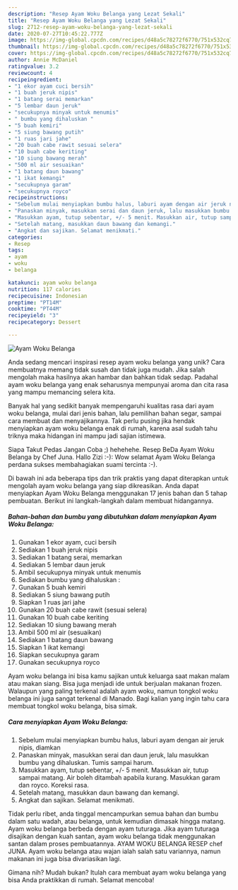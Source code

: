 ```yaml
---
description: "Resep Ayam Woku Belanga yang Lezat Sekali"
title: "Resep Ayam Woku Belanga yang Lezat Sekali"
slug: 2712-resep-ayam-woku-belanga-yang-lezat-sekali
date: 2020-07-27T10:45:22.777Z
image: https://img-global.cpcdn.com/recipes/d48a5c78272f6770/751x532cq70/ayam-woku-belanga-foto-resep-utama.jpg
thumbnail: https://img-global.cpcdn.com/recipes/d48a5c78272f6770/751x532cq70/ayam-woku-belanga-foto-resep-utama.jpg
cover: https://img-global.cpcdn.com/recipes/d48a5c78272f6770/751x532cq70/ayam-woku-belanga-foto-resep-utama.jpg
author: Annie McDaniel
ratingvalue: 3.2
reviewcount: 4
recipeingredient:
- "1 ekor ayam cuci bersih"
- "1 buah jeruk nipis"
- "1 batang serai memarkan"
- "5 lembar daun jeruk"
- "secukupnya minyak untuk menumis"
- " bumbu yang dihaluskan "
- "5 buah kemiri"
- "5 siung bawang putih"
- "1 ruas jari jahe"
- "20 buah cabe rawit sesuai selera"
- "10 buah cabe keriting"
- "10 siung bawang merah"
- "500 ml air sesuaikan"
- "1 batang daun bawang"
- "1 ikat kemangi"
- "secukupnya garam"
- "secukupnya royco"
recipeinstructions:
- "Sebelum mulai menyiapkan bumbu halus, laburi ayam dengan air jeruk nipis, diamkan"
- "Panaskan minyak, masukkan serai dan daun jeruk, lalu masukkan bumbu yang dihaluskan. Tumis sampai harum."
- "Masukkan ayam, tutup sebentar, +/- 5 menit. Masukkan air, tutup sampai matang. Air boleh ditambah apabila kurang. Masukkan garam dan royco. Koreksi rasa."
- "Setelah matang, masukkan daun bawang dan kemangi."
- "Angkat dan sajikan. Selamat menikmati."
categories:
- Resep
tags:
- ayam
- woku
- belanga

katakunci: ayam woku belanga 
nutrition: 117 calories
recipecuisine: Indonesian
preptime: "PT14M"
cooktime: "PT44M"
recipeyield: "3"
recipecategory: Dessert

---
```



![Ayam Woku Belanga](https://img-global.cpcdn.com/recipes/d48a5c78272f6770/751x532cq70/ayam-woku-belanga-foto-resep-utama.jpg)

Anda sedang mencari inspirasi resep ayam woku belanga yang unik? Cara membuatnya memang tidak susah dan tidak juga mudah. Jika salah mengolah maka hasilnya akan hambar dan bahkan tidak sedap. Padahal ayam woku belanga yang enak seharusnya mempunyai aroma dan cita rasa yang mampu memancing selera kita.

Banyak hal yang sedikit banyak mempengaruhi kualitas rasa dari ayam woku belanga, mulai dari jenis bahan, lalu pemilihan bahan segar, sampai cara membuat dan menyajikannya. Tak perlu pusing jika hendak menyiapkan ayam woku belanga enak di rumah, karena asal sudah tahu triknya maka hidangan ini mampu jadi sajian istimewa.

Siapa Takut Pedas Jangan Coba ;) hehehehe. Resep BeDa Ayam Woku Belanga by Chef Juna. Hallo Zizi :-): Wow selamat Ayam Woku Belanga perdana sukses membahagiakan suami tercinta :-).


Di bawah ini ada beberapa tips dan trik praktis yang dapat diterapkan untuk mengolah ayam woku belanga yang siap dikreasikan. Anda dapat menyiapkan Ayam Woku Belanga menggunakan 17 jenis bahan dan 5 tahap pembuatan. Berikut ini langkah-langkah dalam membuat hidangannya.

<!--inarticleads1-->

##### Bahan-bahan dan bumbu yang dibutuhkan dalam menyiapkan Ayam Woku Belanga:

1. Gunakan 1 ekor ayam, cuci bersih
1. Sediakan 1 buah jeruk nipis
1. Sediakan 1 batang serai, memarkan
1. Sediakan 5 lembar daun jeruk
1. Ambil secukupnya minyak untuk menumis
1. Sediakan  bumbu yang dihaluskan :
1. Gunakan 5 buah kemiri
1. Sediakan 5 siung bawang putih
1. Siapkan 1 ruas jari jahe
1. Gunakan 20 buah cabe rawit (sesuai selera)
1. Gunakan 10 buah cabe keriting
1. Sediakan 10 siung bawang merah
1. Ambil 500 ml air (sesuaikan)
1. Sediakan 1 batang daun bawang
1. Siapkan 1 ikat kemangi
1. Siapkan secukupnya garam
1. Gunakan secukupnya royco


Ayam woku belanga ini bisa kamu sajikan untuk keluarga saat makan malam atau makan siang. Bisa juga menjadi ide untuk berjualan makanan frozen. Walaupun yang paling terkenal adalah ayam woku, namun tongkol woku belanga ini juga sangat terkenal di Manado. Bagi kalian yang ingin tahu cara membuat tongkol woku belanga, bisa simak. 

<!--inarticleads2-->

##### Cara menyiapkan Ayam Woku Belanga:

1. Sebelum mulai menyiapkan bumbu halus, laburi ayam dengan air jeruk nipis, diamkan
1. Panaskan minyak, masukkan serai dan daun jeruk, lalu masukkan bumbu yang dihaluskan. Tumis sampai harum.
1. Masukkan ayam, tutup sebentar, +/- 5 menit. Masukkan air, tutup sampai matang. Air boleh ditambah apabila kurang. Masukkan garam dan royco. Koreksi rasa.
1. Setelah matang, masukkan daun bawang dan kemangi.
1. Angkat dan sajikan. Selamat menikmati.


Tidak perlu ribet, anda tinggal mencampurkan semua bahan dan bumbu dalam satu wadah, atau belanga, untuk kemudian dimasak hingga matang. Ayam woku belanga berbeda dengan ayam tuturaga. Jika ayam tuturaga disajikan dengan kuah santan, ayam woku belanga tidak menggunakan santan dalam proses pembuatannya. AYAM WOKU BELANGA RESEP chef JUNA. Ayam woku belanga atau wajan ialah salah satu variannya, namun makanan ini juga bisa divariasikan lagi. 

Gimana nih? Mudah bukan? Itulah cara membuat ayam woku belanga yang bisa Anda praktikkan di rumah. Selamat mencoba!

